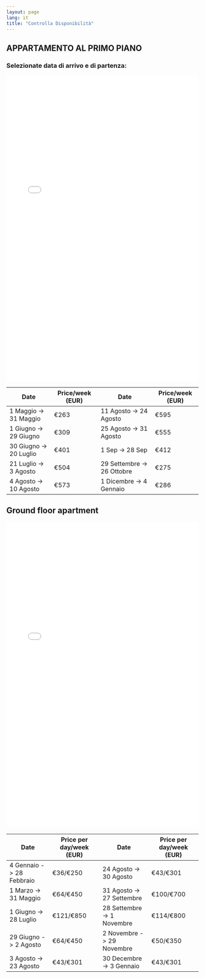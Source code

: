 ```yaml
---
layout: page
lang: it
title: "Controlla Disponibilità"
---
```

## APPARTAMENTO AL PRIMO PIANO
### Selezionate data di arrivo e di partenza: 
<iframe src="/fullcalendar/demos/gcal.html" style="border: 0" width="100%" height="800" frameborder="0" scrolling="no"></iframe>

<div class="table-wrapper">
   <table class="alt">
   <thead>
   <tr>
   <th>Date</th>
   <th>Price/week (EUR)</th>
   <th>Date</th>
   <th>Price/week (EUR)</th>
   </tr>
   </thead>
   <tbody>
   <tr>
   <td>1 Maggio -> 31 Maggio</td>
   <td>€263</td>
   <td>11 Agosto -> 24 Agosto</td>
   <td>€595</td>
   </tr>
   <tr>
   <td>1 Giugno -> 29 Giugno </td>
   <td>€309</td>
   <td>25 Agosto -> 31 Agosto</td>
   <td>€555</td>
   </tr>
   <tr>
   <td>30 Giugno -> 20 Luglio</td>
   <td>€401</td>
   <td>1 Sep -> 28 Sep</td>
   <td>€412</td>
   </tr>
   <tr>
   <td>21 Luglio -> 3 Agosto</td>
   <td>€504</td>
   <td>29 Settembre -> 26 Ottobre</td>
   <td>€275</td>
   </tr>
   <tr>
   <td>4 Agosto -> 10 Agosto</td>
   <td>€573</td>
   <td>1 Dicembre -> 4 Gennaio</td>
   <td>€286</td>
   </tr>
   </tbody>
   </table>
</div>

## Ground floor apartment
<iframe src="/fullcalendar/demos/gcal.html" style="border: 0" width="100%" height="800" frameborder="0" scrolling="no"></iframe>

 <div class="table-wrapper">
   <table class="alt">
   <thead>
   <tr>
   <th>Date</th>
   <th>Price per day/week (EUR)</th>
   <th>Date</th>
   <th>Price per day/week (EUR)</th>
   </tr>
   </thead>
   <tbody>
   <tr>
   <td>4 Gennaio -> 28 Febbraio</td>
   <td>€36/€250</td>
   <td>24 Agosto -> 30 Agosto</td>
   <td>€43/€301</td>
   </tr>
   <tr>
   <td>1 Marzo -> 31 Maggio</td>
   <td>€64/€450</td>
   <td>31 Agosto -> 27 Settembre</td>
   <td>€100/€700</td>
   </tr>
   <tr>
   <td>1 Giugno -> 28 Luglio </td>
   <td>€121/€850</td>
   <td>28 Settembre -> 1 Novembre</td>
   <td>€114/€800</td>
   </tr>
   <tr>
   <td>29 Giugno -> 2 Agosto</td>
   <td>€64/€450</td>
   <td>2 Novembre -> 29 Novembre</td>
   <td>€50/€350</td>
   </tr>
   <tr>
   <td>3 Agosto -> 23 Agosto</td>
   <td>€43/€301</td>
   <td>30 Decembre -> 3 Gennaio</td>
   <td>€43/€301</td>
   </tr>
   </tbody>
   </table>
  </div>
